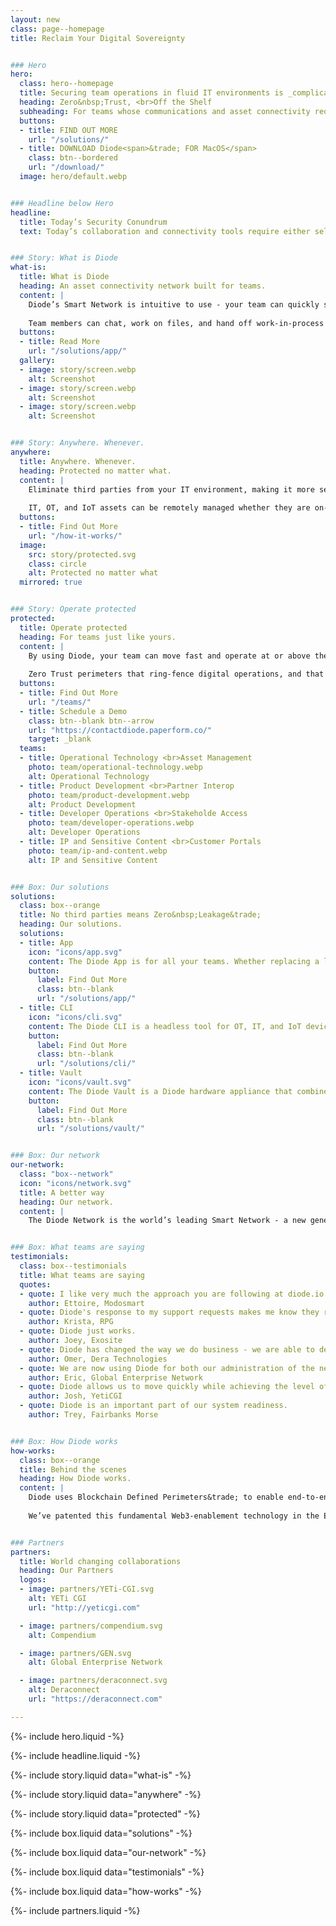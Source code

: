 ```yaml
---
layout: new
class: page--homepage
title: Reclaim Your Digital Sovereignty


### Hero
hero:
  class: hero--homepage
  title: Securing team operations in fluid IT environments is _complicated_.
  heading: Zero&nbsp;Trust, <br>Off the Shelf
  subheading: For teams whose communications and asset connectivity require both agility and security.
  buttons:
  - title: FIND OUT MORE
    url: "/solutions/"
  - title: DOWNLOAD Diode<span>&trade; FOR MacOS</span>
    class: btn--bordered
    url: "/download/"
  image: hero/default.webp


### Headline below Hero
headline:
  title: Today’s Security Conundrum
  text: Today’s collaboration and connectivity tools require either self-hosting or third-party involvement - burdening the team with either cost/complexity or security compromises. Diode has a better way.


### Story: What is Diode
what-is:
  title: What is Diode
  heading: An asset connectivity network built for teams.
  content: |
    Diode’s Smart Network is intuitive to use - your team can quickly secure access to each other and their managed assets, no matter where they are at in the world.
  
    Team members can chat, work on files, and hand off work-in-process to those best suited to take action.
  buttons:
  - title: Read More
    url: "/solutions/app/"
  gallery:
  - image: story/screen.webp
    alt: Screenshot
  - image: story/screen.webp
    alt: Screenshot
  - image: story/screen.webp
    alt: Screenshot


### Story: Anywhere. Whenever.
anywhere:
  title: Anywhere. Whenever.
  heading: Protected no matter what.
  content: |
    Eliminate third parties from your IT environment, making it more secure than any managed SSE or Cloud VPN solution.
  
    IT, OT, and IoT assets can be remotely managed whether they are on-premise, in the cloud, or deployed in a hybrid environment - all without leaking data, identifiers, or application / telemetry flows.
  buttons:
  - title: Find Out More
    url: "/how-it-works/"
  image:
    src: story/protected.svg
    class: circle
    alt: Protected no matter what
  mirrored: true


### Story: Operate protected
protected:
  title: Operate protected
  heading: For teams just like yours.
  content: |
    By using Diode, your team can move fast and operate at or above the security level that your assets and IP require.
  
    Zero Trust perimeters that ring-fence digital operations, and that allow partners to securely interoperate, can be created and provisioned in seconds without burdening the IT team.
  buttons:
  - title: Find Out More
    url: "/teams/"
  - title: Schedule a Demo
    class: btn--blank btn--arrow
    url: "https://contactdiode.paperform.co/"
    target: _blank
  teams:
  - title: Operational Technology <br>Asset Management
    photo: team/operational-technology.webp
    alt: Operational Technology
  - title: Product Development <br>Partner Interop
    photo: team/product-development.webp
    alt: Product Development
  - title: Developer Operations <br>Stakeholde Access
    photo: team/developer-operations.webp
    alt: Developer Operations
  - title: IP and Sensitive Content <br>Customer Portals
    photo: team/ip-and-content.webp
    alt: IP and Sensitive Content


### Box: Our solutions
solutions:
  class: box--orange
  title: No third parties means Zero&nbsp;Leakage&trade;
  heading: Our solutions.
  solutions:
  - title: App
    icon: "icons/app.svg"
    content: The Diode App is for all your teams. Whether replacing a leaky chat app, sharing files E2EE, securing a simple dashboard, or deploying advanced OT assets, this app unlocks the power of Diode for people.
    button:
      label: Find Out More
      class: btn--blank
      url: "/solutions/app/"
  - title: CLI
    icon: "icons/cli.svg"
    content: The Diode CLI is a headless tool for OT, IT, and IoT devices. It can be used stand-alone or in concert with Zones created in the Diode App. Connect the edge here.
    button:
      label: Find Out More
      class: btn--blank
      url: "/solutions/cli/"
  - title: Vault
    icon: "icons/vault.svg"
    content: The Diode Vault is a Diode hardware appliance that combines both the App features and the CLI features in a small box. 24-7 availability, backup, and geo-access for your team and assets.
    button:
      label: Find Out More
      class: btn--blank
      url: "/solutions/vault/"


### Box: Our network
our-network:
  class: "box--network"
  icon: "icons/network.svg"
  title: A better way
  heading: Our network.
  content: |
    The Diode Network is the world’s leading Smart Network - a new generation of zero trust software defined networks based on hardened blockchain technology. Think ad hoc E2EE perimeters.


### Box: What teams are saying
testimonials:
  class: box--testimonials
  title: What teams are saying
  quotes:
  - quote: I like very much the approach you are following at diode.io and am migrating to diode to have full remote control via ssh.
    author: Ettoire, Modosmart
  - quote: Diode's response to my support requests makes me know they really care about all of their customers.
    author: Krista, RPG
  - quote: Diode just works.
    author: Joey, Exosite
  - quote: Diode has changed the way we do business - we are able to deploy MES components and environments fully GDPR compliant and have created a Diode-based product line.
    author: Omer, Dera Technologies
  - quote: We are now using Diode for both our administration of the network and for our financial interactions with portfolio companies.  This tool has changed how we do business.
    author: Eric, Global Enterprise Network
  - quote: Diode allows us to move quickly while achieving the level of information protection for the communities and industries we serve.
    author: Josh, YetiCGI
  - quote: Diode is an important part of our system readiness.
    author: Trey, Fairbanks Morse


### Box: How Diode works
how-works:
  class: box--orange
  title: Behind the scenes
  heading: How Diode works.
  content: |
    Diode uses Blockchain Defined Perimeters&trade; to enable end-to-end encrypted application zones without managed servers.
  
    We’ve patented this fundamental Web3-enablement technology in the EU, China and here in the States and it’s become the foundation for our Zero Trust toolset.


### Partners
partners:
  title: World changing collaborations
  heading: Our Partners
  logos:
  - image: partners/YETi-CGI.svg
    alt: YETi CGI
    url: "http://yeticgi.com"

  - image: partners/compendium.svg
    alt: Compendium

  - image: partners/GEN.svg
    alt: Global Enterprise Network

  - image: partners/deraconnect.svg
    alt: Deraconnect
    url: "https://deraconnect.com"

---
```


{%- include hero.liquid -%}

{%- include headline.liquid -%}

{%- include story.liquid data="what-is" -%}

{%- include story.liquid data="anywhere" -%}

{%- include story.liquid data="protected" -%}

{%- include box.liquid data="solutions" -%}

{%- include box.liquid data="our-network" -%}

{%- include box.liquid data="testimonials" -%}

{%- include box.liquid data="how-works" -%}

{%- include partners.liquid -%}